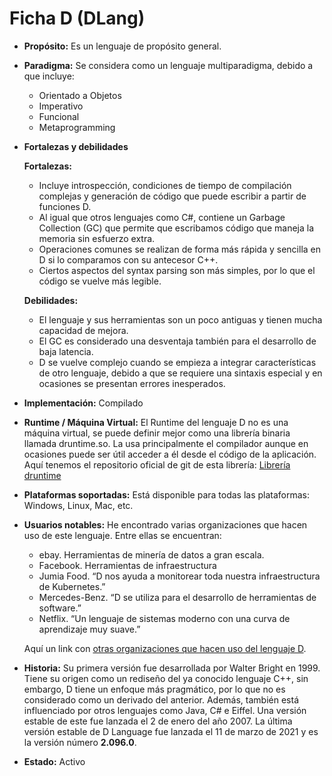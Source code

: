 # Ficha D (DLang)

- **Propósito:**
  Es un lenguaje de propósito general.

- **Paradigma:**
  Se considera como un lenguaje multiparadigma, debido a que incluye:
  - Orientado a Objetos
  - Imperativo
  - Funcional
  - Metaprogramming

- **Fortalezas y debilidades**

  **Fortalezas:**
  - Incluye introspección, condiciones de tiempo de compilación complejas y generación de código que puede escribir a partir de funciones D.
  - Al igual que otros lenguajes como C#, contiene un Garbage Collection (GC) que permite que escribamos código que maneja la memoria sin esfuerzo extra.
  - Operaciones comunes se realizan de forma más rápida y sencilla en D si lo comparamos con su antecesor C++.
  - Ciertos aspectos del syntax parsing son más simples, por lo que el código se vuelve más legible.

  **Debilidades:**
  - El lenguaje y sus herramientas son un poco antiguas y tienen mucha capacidad de mejora.
  - El GC es considerado una desventaja también para el desarrollo de baja latencia.
  - D se vuelve complejo cuando se empieza a integrar características de otro lenguaje, debido a que se requiere una sintaxis especial y en ocasiones se presentan errores inesperados.

- **Implementación:**
  Compilado

- **Runtime / Máquina Virtual:**
  El Runtime del lenguaje D no es una máquina virtual, se puede definir mejor como una librería binaria llamada druntime.so. La usa principalmente el compilador aunque en ocasiones puede ser útil acceder a él desde el código de la aplicación. Aquí tenemos el repositorio oficial de git de esta librería: [Librería druntime](https://github.com/dlang/druntime.git)

- **Plataformas soportadas:**
  Está disponible para todas las plataformas: Windows, Linux, Mac, etc.

- **Usuarios notables:**
  He encontrado varias organizaciones que hacen uso de este lenguaje. Entre ellas se encuentran:

  - ebay. Herramientas de minería de datos a gran escala.
  - Facebook. Herramientas de infraestructura
  - Jumia Food. “D nos ayuda a monitorear toda nuestra infraestructura de Kubernetes.”
  - Mercedes-Benz. “D se utiliza para el desarrollo de herramientas de software.”
  - Netflix. “Un lenguaje de sistemas moderno con una curva de aprendizaje muy suave.”

  Aquí un link con [otras organizaciones que hacen uso del lenguaje D](https://dlang.org/orgs-using-d.html).

- **Historia:**
  Su primera versión fue desarrollada por Walter Bright en 1999. Tiene su origen como un rediseño del ya conocido lenguaje C++, sin embargo, D tiene un enfoque más pragmático, por lo que no es considerado como un derivado del anterior. Además, también está influenciado por otros lenguajes como Java, C# e Eiffel. Una versión estable de este fue lanzada el 2 de enero del año 2007. La última versión estable de D Language fue lanzada el 11 de marzo de 2021 y es la versión número **2.096.0**.

- **Estado:**
  Activo